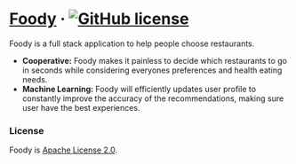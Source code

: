 # [Foody](https://github.com/Junhe-Chen-9/Foody) &middot; [![GitHub license](https://img.shields.io/hexpm/l/apa)](https://github.com/Junhe-Chen-9/Foody/blob/main/LICENSE)

Foody is a full stack application to help people choose restaurants.

* **Cooperative:** Foody makes it painless to decide which restaurants to go in seconds while considering everyones preferences and health eating needs.
* **Machine Learning:** Foody will efficiently updates user profile to constantly improve the accuracy of the recommendations, making sure user have the best experiences. 


### License

Foody is [Apache License 2.0](./LICENSE).
